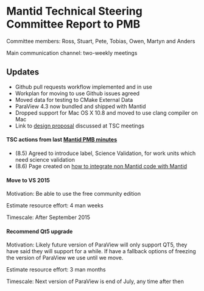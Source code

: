 Mantid Technical Steering Committee Report to PMB
=================================================
Committee members: Ross, Stuart, Pete, Tobias, Owen, Martyn and Anders

Main communication channel: two-weekly meetings

## Updates
* Github pull requests workflow implemented and in use
* Workplan for moving to use Github issues agreed
* Moved data for testing to CMake External Data
* ParaView 4.3 now bundled and shipped with Mantid
* Dropped support for Mac OS X 10.8 and moved to use clang compiler on Mac
* Link to [design proposal](https://github.com/mantidproject/documents/blob/master/Project-Management/TechnicalSteeringCommittee/reports/TSC-TrackingDesignProposals.md) discussed at TSC meetings

#### TSC actions from last [Mantid PMB minutes](https://github.com/mantidproject/documents/blob/master/Project-Management/PMB/Minutes/PMBMinutes29thJan15.docx)
* (8.5) Agreed to introduce label, Science Validation, for work units which need science validation
* (8.6) Page created on [how to integrate non Mantid code with Mantid](http://www.mantidproject.org/Integrate_non_Mantid_code_with_Mantid)

#### Move to VS 2015

Motivation: Be able to use the free community edition

Estimate resource effort: 4 man weeks

Timescale: After September 2015

#### Recommend Qt5 upgrade
Motivation: Likely future version of ParaView will only support QT5, they have said they will support for a while. If have a fallback options of freezing the version of ParaView we use until we move.

Estimate resource effort: 3 man months

Timescale: Next version of ParaView is end of July, any time after then

